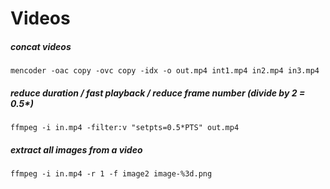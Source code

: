 # Videos

##### concat videos
```
mencoder -oac copy -ovc copy -idx -o out.mp4 int1.mp4 in2.mp4 in3.mp4
```

##### reduce duration / fast playback / reduce frame number (divide by 2 = 0.5*)
```
ffmpeg -i in.mp4 -filter:v "setpts=0.5*PTS" out.mp4
```

##### extract all images from a video
```
ffmpeg -i in.mp4 -r 1 -f image2 image-%3d.png
```

